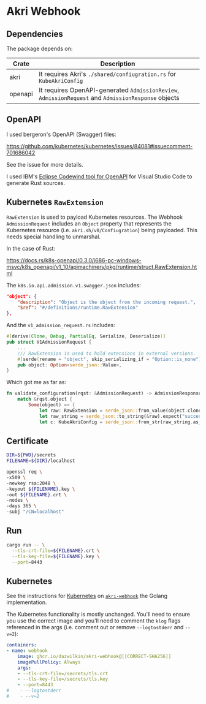 # Akri Webhook

## Dependencies

The package depends on:

|Crate|Description|
|-----|-----------|
|akri|It requires Akri's `./shared/confiugration.rs` for `KubeAkriConfig`|
|openapi|It requires OpenAPI-generated `AdmissionReview`, `AdmissionRequest` and `AdmissionResponse` objects|


## OpenAPI

I used bergeron's OpenAPI (Swagger) files:

https://github.com/kubernetes/kubernetes/issues/84081#issuecomment-701686042

See the issue for more details.

I used IBM's [Eclipse Codewind tool for OpenAPI](https://marketplace.visualstudio.com/items?itemName=IBM.codewind-openapi-tools#:~:text=The%20Eclipse%20Codewind%20tool%20for,work%20without%20the%20Codewind%20extension.) for Visual Studio Code to generate Rust sources.

## Kubernetes `RawExtension`

`RawExtension` is used to payload Kubernetes resources. The Webhook `AdmissionRequest` includes an `Object` property that represents the Kubernetes resource (i.e. `akri.sh/v0/Confiugration`) being payloaded. This needs special handling to unmarshal.

In the case of Rust:

https://docs.rs/k8s-openapi/0.3.0/i686-pc-windows-msvc/k8s_openapi/v1_10/apimachinery/pkg/runtime/struct.RawExtension.html

The `k8s.io.api.admission.v1.swagger.json` includes:

```JSON
"object": {
    "description": "Object is the object from the incoming request.",
    "$ref": "#/definitions/runtime.RawExtension"
},
```

And the `v1_admission_request.rs` includes:

```Rust
#[derive(Clone, Debug, PartialEq, Serialize, Deserialize)]
pub struct V1AdmissionRequest {
    ...
    /// RawExtension is used to hold extensions in external versions.  To use this, make a field which has RawExtension as its type in your external, versioned struct, and Object in your internal struct. You also need to register your various plugin types.  // Internal package: type MyAPIObject struct {  runtime.TypeMeta `json:\",inline\"`  MyPlugin runtime.Object `json:\"myPlugin\"` } type PluginA struct {  AOption string `json:\"aOption\"` }  // External package: type MyAPIObject struct {  runtime.TypeMeta `json:\",inline\"`  MyPlugin runtime.RawExtension `json:\"myPlugin\"` } type PluginA struct {  AOption string `json:\"aOption\"` }  // On the wire, the JSON will look something like this: {  \"kind\":\"MyAPIObject\",  \"apiVersion\":\"v1\",  \"myPlugin\": {   \"kind\":\"PluginA\",   \"aOption\":\"foo\",  }, }  So what happens? Decode first uses json or yaml to unmarshal the serialized data into your external MyAPIObject. That causes the raw JSON to be stored, but not unpacked. The next step is to copy (using pkg/conversion) into the internal struct. The runtime package's DefaultScheme has conversion functions installed which will unpack the JSON stored in RawExtension, turning it into the correct object type, and storing it in the Object. (TODO: In the case where the object is of an unknown type, a runtime.Unknown object will be created and stored.)
    #[serde(rename = "object", skip_serializing_if = "Option::is_none")]
    pub object: Option<serde_json::Value>,
}
```

Which got me as far as:

```rust
fn validate_configuration(rqst: &AdmissionRequest) -> AdmissionResponse {
    match &rqst.object {
        Some(object) => {
            let raw: RawExtension = serde_json::from_value(object.clone()).expect("RawExtension");
            let raw_string = serde_json::to_string(&raw).expect("success");
            let c: KubeAkriConfig = serde_json::from_str(raw_string.as_str()).expect("success");
```


## Certificate

```bash
DIR=${PWD}/secrets
FILENAME=${DIR}/localhost

openssl req \
-x509 \
-newkey rsa:2048 \
-keyout ${FILENAME}.key \
-out ${FILENAME}.crt \
-nodes \
-days 365 \
-subj "/CN=localhost"
```

## Run

```bash
cargo run -- \
  --tls-crt-file=${FILENAME}.crt \
  --tls-key-file=${FILENAME}.key \
  --port=8443
```

## Kubernetes

See the instructions for [Kubernetes](https://github.com/DazWilkin/akri-webhook#kubernetes) on [`akri-webhook`](https://github.com/DazWilkin/akri-webhook) the Golang implementation.

The Kubernetes functionality is mostly unchanged. You'll need to ensure you use the correct image and you'll need to comment the `klog` flags referenced in the args (i.e. comment out or remove `--logtostderr` and `--v=2`):

```YAML
containers:
- name: webhook
    image: ghcr.io/dazwilkin/akri-webhook@[[CORRECT-SHA256]]
    imagePullPolicy: Always
    args:
    - --tls-crt-file=/secrets/tls.crt
    - --tls-key-file=/secrets/tls.key
    - --port=8443
#    - --logtostderr
#    - --v=2
```
